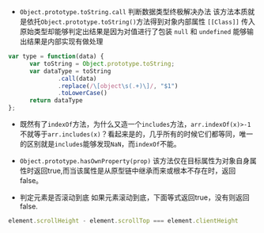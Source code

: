 
* ```Object.prototype.toString.call```  判断数据类型终极解决办法
 该方法本质就是依托```Object.prototype.toString()```方法得到对象内部属性 ```[[Class]]```
传入原始类型却能够判定出结果是因为对值进行了包装
```null``` 和 ```undefined``` 能够输出结果是内部实现有做处理

```js
var type = function(data) {
      var toString = Object.prototype.toString;
      var dataType = toString
              .call(data)
              .replace(/\[object\s(.+)\]/, "$1")
              .toLowerCase()
      return dataType
};
```

* 既然有了```indexOf```方法，为什么又造一个```includes```方法，```arr.indexOf(x)>-1```不就等于```arr.includes(x)```？看起来是的，几乎所有的时候它们都等同，唯一的区别就是```includes```能够发现```NaN```，而```indexOf```不能。

* ```Object.prototype.hasOwnProperty(prop)```
该方法仅在目标属性为对象自身属性时返回true,而当该属性是从原型链中继承而来或根本不存在时，返回false。

* 判定元素是否滚动到底
如果元素滚动到底，下面等式返回true，没有则返回false.
```js
element.scrollHeight - element.scrollTop === element.clientHeight
```